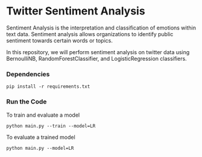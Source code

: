 # Twitter Sentiment Analysis  

Sentiment Analysis is the interpretation and classification of emotions within text data. 
Sentiment analysis allows organizations to identify public sentiment towards certain words or topics.

In this repository, we will perform sentiment analysis on twitter data using BernoulliNB, RandomForestClassifier, and
LogisticRegression classifiers.

### Dependencies

`pip install -r requirements.txt`

### Run the Code

To train and evaluate a model

`python main.py --train --model=LR`

To evaluate a trained model

`python main.py --model=LR`
